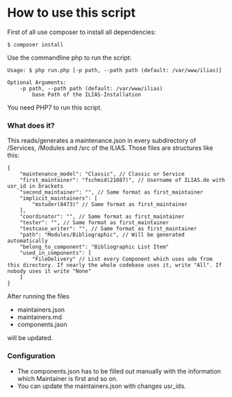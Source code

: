 # How to use this script
First of all use composer to install all dependencies:
```
$ composer install
```
Use the commandline php to run the script:
````
Usage: $ php run.php [-p path, --path path (default: /var/www/ilias)]

Optional Arguments:
	-p path, --path path (default: /var/www/ilias)
		base Path of the ILIAS-Installation
````
You need PHP7 to run this script.

### What does it?
This reads/generates a maintenance.json in every subdirectory of /Services, /Modules and /src of the ILIAS. 
Those files are structures like this:
```
{
    "maintenance_model": "Classic", // Classic or Service 
    "first_maintainer": "fschmid(21087)", // Username of ILIAS.de with usr_id in brackets
    "second_maintainer": "", // Same format as first_maintainer
    "implicit_maintainers": [
        "mstuder(8473)" // Same format as first_maintainer
    ],
    "coordinator": "", // Same format as first_maintainer
    "tester": "", // Same format as first_maintainer
    "testcase_writer": "", // Same format as first_maintainer
    "path": "Modules/Bibliographic", // Will be generated automatically
    "belong_to_component": "Bibliographic List Item"
    "used_in_components": [
        "FileDelivery" // List every Component which uses ode from this directory. If nearly the whole codebase uses it, write "All". If nobody uses it write "None"
    ]
}
```
After running the files
- maintainers.json  
- maintainers.md  
- components.json  

will be updated.  

### Configuration
- The components.json has to be filled out manually with the information which Maintainer is first and so on.
- You can update the maintainers.json with changes usr_ids. 